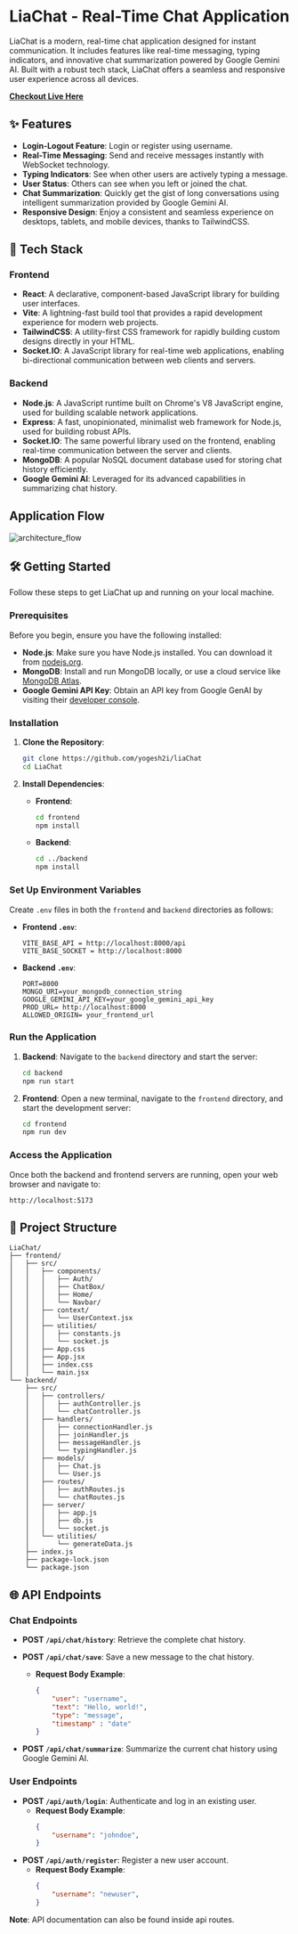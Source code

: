 # LiaChat - Real-Time Chat Application

LiaChat is a modern, real-time chat application designed for instant communication. It includes features like real-time messaging, typing indicators, and innovative chat summarization powered by Google Gemini AI. Built with a robust tech stack, LiaChat offers a seamless and responsive user experience across all devices.

<a href="https://regal-figolla-01a138.netlify.app/">**Checkout Live Here**</a>

## ✨ Features
  * **Login-Logout Feature**: Login or register using username.
  * **Real-Time Messaging**: Send and receive messages instantly with WebSocket technology.
  * **Typing Indicators**: See when other users are actively typing a message.
  * **User Status**: Others can see when you left or joined the chat.
  * **Chat Summarization**: Quickly get the gist of long conversations using intelligent summarization provided by Google Gemini AI.
  * **Responsive Design**: Enjoy a consistent and seamless experience on desktops, tablets, and mobile devices, thanks to TailwindCSS.

## 🚀 Tech Stack

### Frontend

  * **React**: A declarative, component-based JavaScript library for building user interfaces.
  * **Vite**: A lightning-fast build tool that provides a rapid development experience for modern web projects.
  * **TailwindCSS**: A utility-first CSS framework for rapidly building custom designs directly in your HTML.
  * **Socket.IO**: A JavaScript library for real-time web applications, enabling bi-directional communication between web clients and servers.

### Backend

  * **Node.js**: A JavaScript runtime built on Chrome's V8 JavaScript engine, used for building scalable network applications.
  * **Express**: A fast, unopinionated, minimalist web framework for Node.js, used for building robust APIs.
  * **Socket.IO**: The same powerful library used on the frontend, enabling real-time communication between the server and clients.
  * **MongoDB**: A popular NoSQL document database used for storing chat history efficiently.
  * **Google Gemini AI**: Leveraged for its advanced capabilities in summarizing chat history.

## Application Flow

<img src="./architecture-flow.png" alt="architecture_flow"/>

## 🛠️ Getting Started

Follow these steps to get LiaChat up and running on your local machine.

### Prerequisites

Before you begin, ensure you have the following installed:

  * **Node.js**: Make sure you have Node.js installed. You can download it from [nodejs.org](https://nodejs.org/).
  * **MongoDB**: Install and run MongoDB locally, or use a cloud service like [MongoDB Atlas](https://www.mongodb.com/atlas).
  * **Google Gemini API Key**: Obtain an API key from Google GenAI by visiting their [developer console](https://console.cloud.google.com/apis/credentials).

### Installation

1.  **Clone the Repository**:

    ```bash
    git clone https://github.com/yogesh2i/liaChat
    cd LiaChat
    ```

2.  **Install Dependencies**:

      * **Frontend**:
        ```bash
        cd frontend
        npm install
        ```
      * **Backend**:
        ```bash
        cd ../backend
        npm install
        ```

### Set Up Environment Variables

Create `.env` files in both the `frontend` and `backend` directories as follows:

  * **Frontend `.env`**:

    ```
    VITE_BASE_API = http://localhost:8000/api
    VITE_BASE_SOCKET = http://localhost:8000
    ```

  * **Backend `.env`**:

    ```
    PORT=8000
    MONGO_URI=your_mongodb_connection_string
    GOOGLE_GEMINI_API_KEY=your_google_gemini_api_key
    PROD_URL= http://localhost:8000
    ALLOWED_ORIGIN= your_frontend_url
    ```


### Run the Application

1.  **Backend**:
    Navigate to the `backend` directory and start the server:

    ```bash
    cd backend
    npm run start
    ```

2.  **Frontend**:
    Open a new terminal, navigate to the `frontend` directory, and start the development server:

    ```bash
    cd frontend
    npm run dev
    ```

### Access the Application

Once both the backend and frontend servers are running, open your web browser and navigate to:

```
http://localhost:5173
```

## 📂 Project Structure


```
LiaChat/
├── frontend/
│   ├── src/
│   │   ├── components/
│   │   │   ├── Auth/
│   │   │   ├── ChatBox/
│   │   │   ├── Home/
│   │   │   └── Navbar/
│   │   ├── context/
│   │   │   └── UserContext.jsx
│   │   ├── utilities/
│   │   │   ├── constants.js
│   │   │   └── socket.js
│   │   ├── App.css
│   │   ├── App.jsx
│   │   ├── index.css
│   │   └── main.jsx
└── backend/
    ├── src/
    │   ├── controllers/
    │   │   ├── authController.js
    │   │   └── chatController.js
    │   ├── handlers/
    │   │   ├── connectionHandler.js
    │   │   ├── joinHandler.js
    │   │   ├── messageHandler.js
    │   │   └── typingHandler.js
    │   ├── models/
    │   │   ├── Chat.js
    │   │   └── User.js
    │   ├── routes/
    │   │   ├── authRoutes.js
    │   │   └── chatRoutes.js
    │   ├── server/
    │   │   ├── app.js
    │   │   ├── db.js
    │   │   └── socket.js
    │   └── utilities/
    │       └── generateData.js
    ├── index.js
    ├── package-lock.json
    └── package.json
```

## 🌐 API Endpoints

### Chat Endpoints

  * **POST `/api/chat/history`**: Retrieve the complete chat history.

  * **POST `/api/chat/save`**: Save a new message to the chat history.
      * **Request Body Example**:
        ```json
        {
            "user": "username",
            "text": "Hello, world!",
            "type": "message",
            "timestamp" : "date"
        }
        ```
  * **POST `/api/chat/summarize`**: Summarize the current chat history using Google Gemini AI.

### User Endpoints

  * **POST `/api/auth/login`**: Authenticate and log in an existing user.
      * **Request Body Example**:
        ```json
        {
            "username": "johndoe",
        }
        ```
  * **POST `/api/auth/register`**: Register a new user account.
      * **Request Body Example**:
        ```json
        {
            "username": "newuser",
        }
        ```

**Note**: API documentation can also be found inside api routes.

